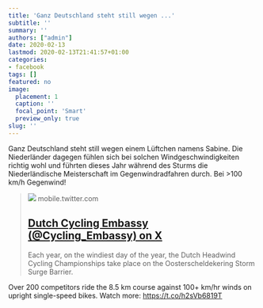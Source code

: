 ```yaml
---
title: 'Ganz Deutschland steht still wegen ...'
subtitle: ''
summary: ''
authors: ["admin"]
date: 2020-02-13
lastmod: 2020-02-13T21:41:57+01:00
categories:
- facebook
tags: []
featured: no
image:
  placement: 1
  caption: ''
  focal_point: 'Smart'
  preview_only: true
slug: ''
---
```

Ganz Deutschland steht still wegen einem Lüftchen namens Sabine. Die Niederländer dagegen fühlen sich bei solchen Windgeschwindigkeiten richtig wohl und führten dieses Jahr während des Sturms die Niederländische Meisterschaft im Gegenwindradfahren durch. Bei >100 km/h Gegenwind!
> [![](https://pbs.twimg.com/ext_tw_video_thumb/1218079272885198848/pu/img/ST2wIYFA2eo58Cig.jpg:large)](https://mobile.twitter.com/cycling_embassy/status/1218080574059024384)
> mobile.twitter.com
> ## [Dutch Cycling Embassy (@Cycling_Embassy) on X](https://mobile.twitter.com/cycling_embassy/status/1218080574059024384)
>
>Each year, on the windiest day of the year, the Dutch Headwind Cycling Championships take place on the Oosterscheldekering Storm Surge Barrier.

Over 200 competitors ride the 8.5 km course against 100+ km/hr winds on upright single-speed bikes. Watch more: https://t.co/h2sVb6819T

